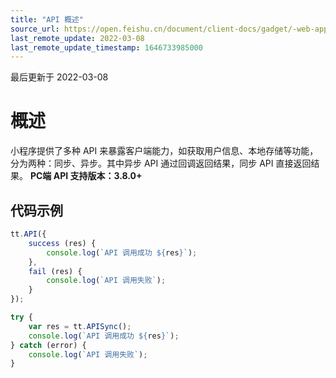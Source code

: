 ```yaml
---
title: "API 概述"
source_url: https://open.feishu.cn/document/client-docs/gadget/-web-app-api/api-overview
last_remote_update: 2022-03-08
last_remote_update_timestamp: 1646733985000
---
```

最后更新于 2022-03-08

# 概述

小程序提供了多种 API 来暴露客户端能力，如获取用户信息、本地存储等功能，分为两种：同步、异步。其中异步 API 通过回调返回结果，同步 API 直接返回结果。 
**PC端 API 支持版本：3.8.0+**
## 代码示例

```js
tt.API({
    success (res) {
        console.log(`API 调用成功 ${res}`);
    },
    fail (res) {
        console.log(`API 调用失败`);
    }
});
```

```js
try {
    var res = tt.APISync();
    console.log(`API 调用成功 ${res}`);
} catch (error) {
    console.log(`API 调用失败`);
}
```
